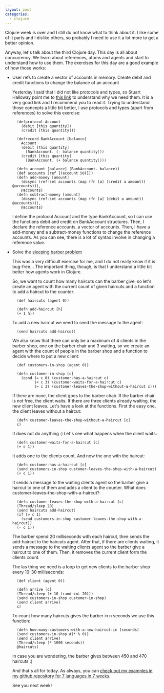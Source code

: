 ```yaml
---
layout: post
categories:
  - clojure
---
```

Clojure week is over and I still do not know what to think about it. I like some of it parts and I dislike others, so probably I need to use it a lot more to get a better opinion.

Anyway, let's talk about the third Clojure day. This day is all about concurrency. We learn about references, atoms and agents and start to understand how to use them. The exercises for this day are a good example of how those works:

- User refs to create a vector of accounts in memory. Create debit and credit functions to change the balance of an account

  Yesterday I said that I did not like protocols and types, so Stuart Halloway point me to [this link](https://www.ibm.com/developerworks/java/library/j-clojure-protocols/) to understand why we need them. It is a very good link and I recommend you to read it. Trying to understand those concepts a little bit better, I use protocols and types (apart from references) to solve this exercise:


        (defprotocol Account
          (debit [this quantity])
          (credit [this quantity]))

        (defrecord BankAccount [balance]
          Account
          (debit [this quantity]
            (BankAccount. (- balance quantity)))
          (credit [this quantity]
            (BankAccount. (+ balance quantity))))

        (defn account [balance] (BankAccount. balance))
        (def accounts (ref [(account 50)]))
        (defn add-money [amount]
          (dosync (ref-set accounts (map (fn [a] (credit a amount)) @accounts))),
          @accounts)
        (defn subtract-money [amount]
          (dosync (ref-set accounts (map (fn [a] (debit a amount)) @accounts))),
          @accounts)

  I define the protocol Account and the type BankAccount, so I can use the functions debit and credit on BankAccount structures. Then, I declare the reference accounts, a vector of accounts. Then, I have a add-money and a subtract-money functions to change the reference accounts. As you can see, there is a lot of syntax involve in changing a reference value.

- Solve the [sleeping barber problem](http://en.wikipedia.org/wiki/Sleeping_barber_problem)

  This was a very difficult exercise for me, and I do not really know if it is bug-free... The important thing, though, is that I understand a little bit better how agents work in Clojure.

  So, we want to count how many haircuts can the barber give, so let's create an agent with the current count of given haircuts and a function to add a haircut to the counter:

        (def haircuts (agent 0))

        (defn add-haircut [h]
        (+ 1 h))

  To add a new haircut we need to send the message to the agent:

        (send haircuts add-haircut)

  We also know that there can only be a maximum of 4 clients in the barber shop, one on the barber chair and 3 waiting, so we create an agent with the count of people in the barber shop and a function to decide where to put a new client:

        (def customers-in-shop (agent 0))

        (defn customer-in-shop [c]
          (cond (= c 0) (customer-has-a-haircut c)
                (< c 3) (customer-waits-for-a-haircut c)
                (= c 3) (customer-leaves-the-shop-without-a-haircut c)))

  If there are none, the client goes to the barber chair. If the barber chair is not free, the client waits. If there are three clients already waiting, the new client leaves. Let's have a look at the functions. First the easy one, the client leaves without a haircut:

        (defn customer-leaves-the-shop-without-a-haircut [c]
        c)

  It does not do anything :) Let's see what happens when the client waits:

        (defn customer-waits-for-a-haircut [c]
        (+ c 1))

  It adds one to the clients count. And now the one with the haircut:

        (defn customer-has-a-haircut [c]
        (send customers-in-shop customer-leaves-the-shop-with-a-haircut)
        (+ c 1))

  It sends a message to the waiting clients agent so the barber give a haircut to one of them and adds a client to the counter. What does customer-leaves-the-shop-with-a-haircut?:

        (defn customer-leaves-the-shop-with-a-haircut [c]
        (Thread/sleep 20)
        (send haircuts add-haircut)
        (if (> c 1)
          (send customers-in-shop customer-leaves-the-shop-with-a-haircut))
        (- c 1))

  The barber spend 20 milliseconds with each haircut, then sends the add-haircut to the haircuts agent. After that, if there are clients waiting, it sends a message to the waiting clients agent so the barber give a haircut to one of them. Then, it removes the current client form the clients count.

  The las thing we need is a loop to get new clients to the barber shop every 10-30 milliseconds:

        (def client (agent 0))

        (defn arrive [c]
        (Thread/sleep (+ 10 (rand-int 20)))
        (send customers-in-shop customer-in-shop)
        (send client arrive)
        c)

  To count how many haircuts gives the barber in n seconds we use this function:

        (defn how-many-customers-with-a-new-haircut-in [seconds]
        (send customers-in-shop #(* % 0))
        (send client arrive)
        (Thread/sleep (* 1000 seconds))
        @haircuts)

  In case you are wondering, the barber gives between 450 and 470 haircuts :)

  And that's all for today. As always, you can [check out my examples in my github repository for 7 languages in 7 weeks](https://github.com/plagelao/7languages7weeks/tree/master/clojure/day-3).

  See you next week!

